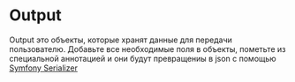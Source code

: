 # Output

Output это объекты, которые хранят данные для передачи пользователю. Добавьте все необходимые поля в объекты, пометьте 
из специальной аннотацией и они будут превращениы в json с помощью [Symfony Serializer](https://symfony.com/doc/current/components/serializer.html)

